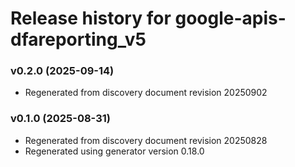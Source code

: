 # Release history for google-apis-dfareporting_v5

### v0.2.0 (2025-09-14)

* Regenerated from discovery document revision 20250902

### v0.1.0 (2025-08-31)

* Regenerated from discovery document revision 20250828
* Regenerated using generator version 0.18.0

